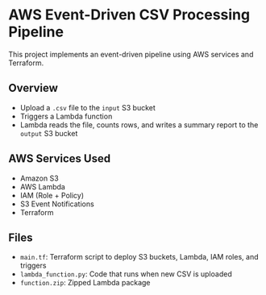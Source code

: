 # AWS Event-Driven CSV Processing Pipeline

This project implements an event-driven pipeline using AWS services and Terraform.

## Overview

- Upload a `.csv` file to the `input` S3 bucket
- Triggers a Lambda function
- Lambda reads the file, counts rows, and writes a summary report to the `output` S3 bucket

## AWS Services Used

- Amazon S3
- AWS Lambda
- IAM (Role + Policy)
- S3 Event Notifications
- Terraform

## Files

- `main.tf`: Terraform script to deploy S3 buckets, Lambda, IAM roles, and triggers
- `lambda_function.py`: Code that runs when new CSV is uploaded
- `function.zip`: Zipped Lambda package
